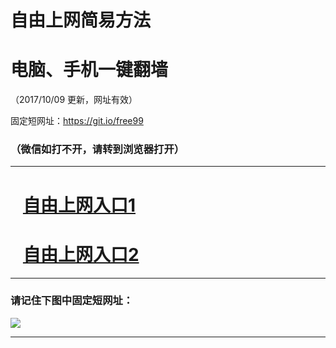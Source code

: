 ﻿# 自由上网简易方法

# 电脑、手机一键翻墙

（2017/10/09 更新，网址有效）

固定短网址：https://git.io/free99

### （微信如打不开，请转到浏览器打开）


***





# &nbsp;&nbsp; <a href="http://ft2473022855.fwq-tz-1001.info/fwqtz01.html?t=100900128601 " target="_blank">自由上网入口1</a>
# &nbsp;&nbsp; <a href="http://ft2911321786.fwq-tz-1002.info/fwqtz02.html?t=100900119021 " target="_blank">自由上网入口2</a>
***

### 请记住下图中固定短网址：

<img src="https://s3-us-west-2.amazonaws.com/fwq-1001/yjfq-20170905okok.png" /> 


***

